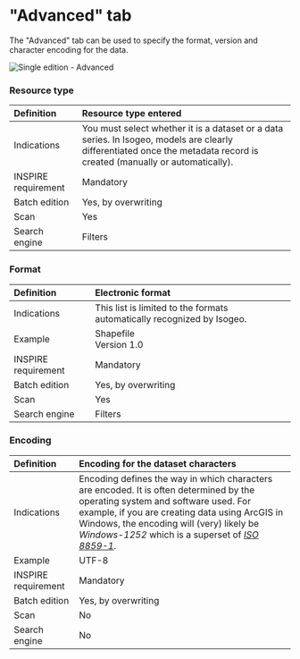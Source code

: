 # "Advanced" tab

The "Advanced" tab can be used to specify the format, version and character encoding for the data.

![Single edition - Advanced](/images/inv_edit_one_advanced.png "Single edition - Advanced tab")

### Resource type

| Definition          | Resource type entered       |
| :------------------ | :------------------------------------------------ |
| Indications         | You must select whether it is a dataset or a data series. In Isogeo, models are clearly differentiated once the metadata record is created (manually or automatically). |
| INSPIRE requirement   | Mandatory                   |
| Batch edition     | Yes, by overwriting           |
| Scan                | Yes                           |
| Search engine | Filters                       |

### Format

| Definition          | Electronic format                               |
| :------------------ | :------------------------------------------------ |
| Indications         | This list is limited to the formats automatically recognized by Isogeo. |
| Example             | Shapefile<br />Version 1.0|
| INSPIRE requirement   | Mandatory                   |
| Batch edition     | Yes, by overwriting           |
| Scan                | Yes                           |
| Search engine | Filters                       |

### Encoding

| Definition          | Encoding for the dataset characters           |
| :------------------ | :------------------------------------------------ |
| Indications         | Encoding defines the way in which characters are encoded. It is often determined by the operating system and software used. For example, if you are creating data using ArcGIS in Windows, the encoding will (very) likely be *Windows-1252* which is a superset of *[ISO 8859-1](https://en.wikipedia.org/wiki/ISO/IEC_8859-1)*. |
| Example             | UTF-8 |
| INSPIRE requirement   | Mandatory                   |
| Batch edition     | Yes, by overwriting           |
| Scan                | No                           |
| Search engine | No                         |
